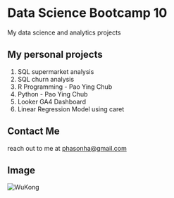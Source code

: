 # Data Science Bootcamp 10
My data science and analytics projects

## My personal projects

1. SQL supermarket analysis
2. SQL churn analysis
3. R Programming - Pao Ying Chub
4. Python - Pao Ying Chub
5. Looker GA4 Dashboard
6. Linear Regression Model using caret

## Contact Me
reach out to me at phasonha@gmail.com

## Image
![WuKong](https://playguias.com/wp-content/uploads/2024/08/black-myth-wukong-wallpaper.jpg)
